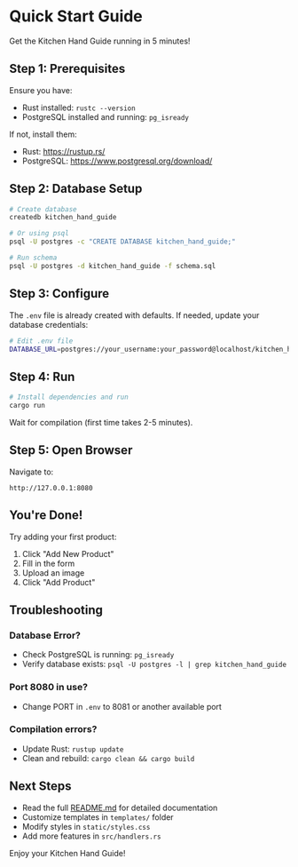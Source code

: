# Quick Start Guide

Get the Kitchen Hand Guide running in 5 minutes!

## Step 1: Prerequisites

Ensure you have:
- Rust installed: `rustc --version`
- PostgreSQL installed and running: `pg_isready`

If not, install them:
- Rust: https://rustup.rs/
- PostgreSQL: https://www.postgresql.org/download/

## Step 2: Database Setup

```bash
# Create database
createdb kitchen_hand_guide

# Or using psql
psql -U postgres -c "CREATE DATABASE kitchen_hand_guide;"

# Run schema
psql -U postgres -d kitchen_hand_guide -f schema.sql
```

## Step 3: Configure

The `.env` file is already created with defaults. If needed, update your database credentials:

```bash
# Edit .env file
DATABASE_URL=postgres://your_username:your_password@localhost/kitchen_hand_guide
```

## Step 4: Run

```bash
# Install dependencies and run
cargo run
```

Wait for compilation (first time takes 2-5 minutes).

## Step 5: Open Browser

Navigate to:
```
http://127.0.0.1:8080
```

## You're Done!

Try adding your first product:
1. Click "Add New Product"
2. Fill in the form
3. Upload an image
4. Click "Add Product"

## Troubleshooting

### Database Error?
- Check PostgreSQL is running: `pg_isready`
- Verify database exists: `psql -U postgres -l | grep kitchen_hand_guide`

### Port 8080 in use?
- Change PORT in `.env` to 8081 or another available port

### Compilation errors?
- Update Rust: `rustup update`
- Clean and rebuild: `cargo clean && cargo build`

## Next Steps

- Read the full [README.md](README.md) for detailed documentation
- Customize templates in `templates/` folder
- Modify styles in `static/styles.css`
- Add more features in `src/handlers.rs`

Enjoy your Kitchen Hand Guide!
